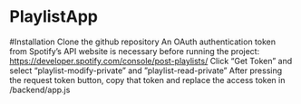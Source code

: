 # PlaylistApp

#Installation
Clone the github repository
An OAuth authentication token from Spotify’s API website is necessary before running the project: https://developer.spotify.com/console/post-playlists/
Click “Get Token” and select “playlist-modify-private” and ”playlist-read-private”
After pressing the request token button, copy that token and replace the access token in /backend/app.js
